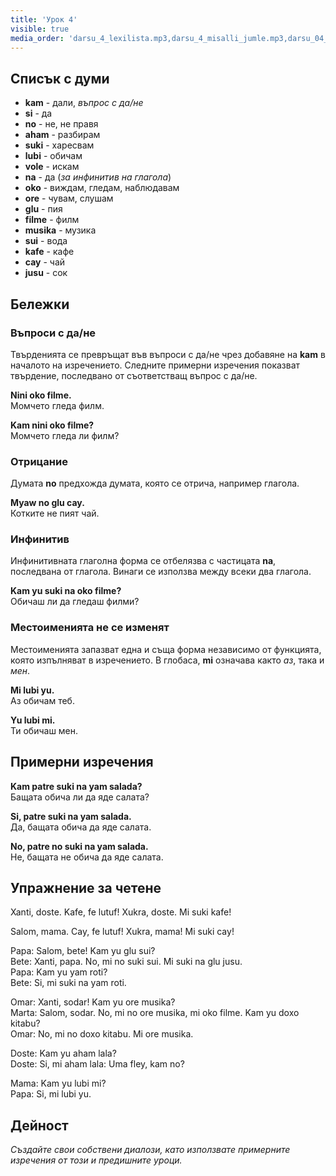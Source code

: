 ```yaml
---
title: 'Урок 4'
visible: true
media_order: 'darsu_4_lexilista.mp3,darsu_4_misalli_jumle.mp3,darsu_04_doxoli_abyasa 01.mp3,darsu_04_doxoli_abyasa 02.mp3,darsu_04_doxoli_abyasa 03.mp3,darsu_04_doxoli_abyasa 04.mp3,darsu_04_doxoli_abyasa 05.mp3,darsu_04_doxoli_abyasa 06.mp3'
---
```


## Списък с думи

* **kam** - дали, _въпрос с да/не_
* **si** - да
* **no** - не, не правя
* **aham** - разбирам
* **suki** - харесвам
* **lubi** - обичам
* **vole** - искам
* **na** - да (_за инфинитив на глагола_)
* **oko** - виждам, гледам, наблюдавам
* **ore** - чувам, слушам
* **glu** - пия
* **filme** - филм
* **musika** - музика
* **sui** - вода
* **kafe** - кафе
* **cay** - чай
* **jusu** - сок

## Бележки
### Въпроси с да/не

Твърденията се превръщат във въпроси с да/не чрез добавяне на **kam** в началото на изречението. Следните примерни изречения показват твърдение, последвано от съответстващ въпрос с да/не.

**Nini oko filme.**  
Момчето гледа филм.

**Kam nini oko filme?**  
Момчето гледа ли филм?

### Отрицание 

Думата **no** предхожда думата, която се отрича, например глагола.

**Myaw no glu cay.**  
Котките не пият чай.

### Инфинитив

Инфинитивната глаголна форма се отбелязва с частицата **na**, последвана от глагола. Винаги се използва между всеки два глагола.

**Kam yu suki na oko filme?**  
Обичаш ли да гледаш филми?

### Местоименията не се изменят

Местоименията запазват една и съща форма независимо от функцията, която изпълняват в изречението. В глобаса, **mi** означава както _аз_, така и _мен_.

**Mi lubi yu.**  
Аз обичам теб.

**Yu lubi mi.**  
Ти обичаш мен.

## Примерни изречения

**Kam patre suki na yam salada?**  
Бащата обича ли да яде салата?

**Si, patre suki na yam salada.**  
Да, бащата обича да яде салата.

**No, patre no suki na yam salada.**  
Не, бащата не обича да яде салата.

## Упражнение за четене

Xanti, doste. Kafe, fe lutuf! Xukra, doste. Mi suki kafe!

Salom, mama. Cay, fe lutuf! Xukra, mama! Mi suki cay!

Papa: Salom, bete! Kam yu glu sui?  
Bete: Xanti, papa. No, mi no suki sui. Mi suki na glu jusu.  
Papa: Kam yu yam roti?  
Bete: Si, mi suki na yam roti.

Omar: Xanti, sodar! Kam yu ore musika?  
Marta: Salom, sodar. No, mi no ore musika, mi oko filme. Kam yu doxo kitabu?  
Omar: No, mi no doxo kitabu. Mi ore musika.

Doste: Kam yu aham lala?  
Doste: Si, mi aham lala: Uma fley, kam no?

Mama: Kam yu lubi mi?  
Papa: Si, mi lubi yu. 

## Дейност

_Създайте свои собствени диалози, като използвате примерните изречения от този и предишните уроци._
